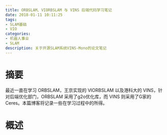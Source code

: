 ```yaml
---
title: ORBSLAM、VIORBSLAM 与 VINS 后端代码学习笔记
date: 2018-01-11 10:11:25
tags:
- SLAM基础
- VIO
categories:
- 机器人事业
- SLAM
description: 关于开源SLAM系统VINS-Mono的论文笔记
---
```

<!-- more -->

# 摘要
最近一直在学习 ORBSLAM，王京实现的 VIORBSLAM 以及港科大的 VINS，针对后端优化部门，ORBSLAM 采用了g2o优化库，而 VINS 则采用了G家的 Ceres。本篇博客将记录一些在学习过程中的所得。

# 概述














